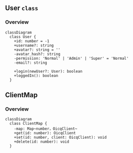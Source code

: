## User `class`

### Overview

```mermaid
classDiagram
  class User {
    +id: number = -1
    +username?: string
    +avatar?: string = ''
    -avatar_hash?: string
    -permission: 'Normal' | 'Admin' | 'Super' = 'Normal'
    -email?: string

    +login(newUser?: User): boolean
    +loggedIn(): boolean
  }
```

## ClientMap

### Overview

```mermaid
classDiagram
  class ClientMap {
    -map: Map~number，OicqClient~
    +get(id: number): OicqClient
    +set(id: number, client: OicqClient): void
    +delete(id: number): void
  }
```
